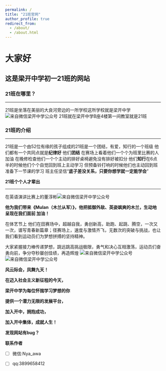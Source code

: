 ```yaml
---
permalink: /
title: "21班官网"
author_profile: true
redirect_from: 
  - /about/
  - /about.html
---
```


# 大家好






##  这是梁开中学初一21班的网站







### 21班在哪里？

---

  21班是坐落在美丽的大良河旁边的一所学校这所学校就是梁开中学
  ![来自微信梁开中学公众号](https://picture.gptkong.com/20241130/11419ddd665c1f4562b49d2f6b9e31a1d6.png)
    21班就在梁开中学B座4楼第一间教室就是21班

### 21班的介绍

---
21班是一个由52位有缘的孩子组成的21班是一个团结，有爱，知行的一个班级 他们都有一个共同点就是**纪律好** 他们**团结**  在赛场上看着他们一个个为班里比赛的人加油 在晚修检查他们一个个主动的排好桌椅避免没有排好被扣分  他们**知行**在6点半的时候他们个个自觉回到班上主动学习 但预备铃打响的时候他们也主动回到班准备下一节课的学习 班主任坚信“**底子差没关系，只要你想学就一定能学会**”

**21班个个人才辈出** 

---
在英语演讲比赛上的董淳彬![来自微信梁开中学公众号](https://picture.gptkong.com/20241130/110713602c6c194d1180072f7f8863113f.png)


**他为我们带来《Mulan（木兰从军）》，他把抵御外敌、英姿飒爽的木兰，生动地呈现在我们面前 加油！**

在体艺节上 他们在田赛场中，超越自我，勇创新高，助跑、起跳、腾空，一次又一次，谱写青春新篇章；径赛场上，速度与激情齐飞，无数次的突破与挑战，也让我们看到运动员们为梦想拼搏的坚持精神。

大家紧握接力棒传递梦想，跳远跳高挑战极限，勇气和决心互相激荡，运动员们奋勇向前，争分夺秒屡创佳绩，再造辉煌 
![来自微信梁开中学公众号](https://picture.gptkong.com/20241130/1049eb8665eaa44e98a23e0ab9678f91ef.png)
![来自微信梁开中学公众号](https://picture.gptkong.com/20241130/10501b066f63fd4b2f820f73f42d6c0c04.png)

**风云际会，凤舞九天！**

**在迈入社会主义新征程的今天，**

**梁开中学为每位怀揣学习梦想的你**

**提供一个潜力无限的发展平台，**

**加入开中，拥抱成功，**

**加入开中集体，成就人生！**
















**发现网站有bug？**

**联系作者**




 - [ ] 微信:Nya_awa
 - [ ] qq:3899658412


